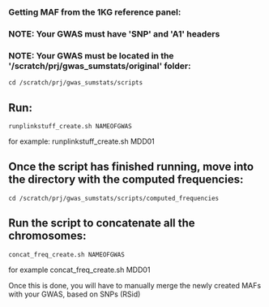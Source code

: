 ### Getting MAF from the 1KG reference panel:
### NOTE: Your GWAS must have 'SNP' and 'A1' headers
### NOTE: Your GWAS must be located in the '/scratch/prj/gwas_sumstats/original' folder:

```
cd /scratch/prj/gwas_sumstats/scripts
```

## Run:

```
runplinkstuff_create.sh NAMEOFGWAS

```
for example: runplinkstuff_create.sh MDD01

## Once the script has finished running, move into the directory with the computed frequencies:

```
cd /scratch/prj/gwas_sumstats/scripts/computed_frequencies
```

## Run the script to concatenate all the chromosomes:

```
concat_freq_create.sh NAMEOFGWAS
```
for example concat_freq_create.sh MDD01

Once this is done, you will have to manually merge the newly created MAFs with your GWAS, based on SNPs (RSid)
